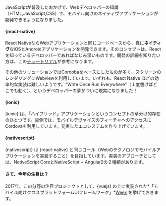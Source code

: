JavaScriptが普及したおかげで、Webデベロッパーの知識（HTML,JavaScript,CSS）で、モバイル向けのネイティヴアプリケーションが開発できるようになりました。

#### {react-native}

React NativeならWebアプリケーションと同じコードベースから、真に**ネイティヴ**なiOSとAndroidアプリケーションを開発できます。そのコンセプトは、Reactを知っているデベロッパーであればなじみ深いものです。開発の詳細を知りたい方は、この[チュートリアル](http://makeitopen.com/)が参考になります。

その他のソリューションではCordobaをベースにしたものが多く、スクリーンのレンダリングにWebviewを利用しています。いずれも、React Native ほどの効率的な実装は難しいようです。"Write Once Run Everywhere"（１度書けばどこでも動く）、というデベロッパーの夢がついに現実になりました！

#### {ionic}

{ionic} は、「ハイブリッド」アプリケーションというコンセプトの草分け的存在のひとつです。裏側では、モバイルデヴァイスのフィーチャへのアクセスにCordovaを利用しています。充実したエコシステムを作り上げています。

#### {nativescript}

{nativescript} は {react-native} と同じゴール（Webのテクノロジでモバイルアプリケーションを実装すること）を目指しています。実装のアプローチとしては、NativeScript CoreとNativeScript + Angular2の２種類があります。

#### さて、今年の注目は？

2017年、この分野の注目プロジェクトとして、{vuejs} の上に実装された*「モバイル向けクロスプラットフォームUIフレームワーク」*[Weex](https://weex-project.io/) を挙げておきます。
